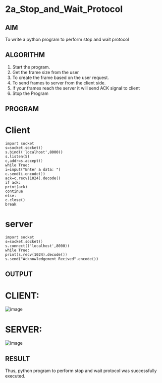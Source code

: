 # 2a_Stop_and_Wait_Protocol
## AIM 
To write a python program to perform stop and wait protocol
## ALGORITHM
1. Start the program.
2. Get the frame size from the user
3. To create the frame based on the user request.
4. To send frames to server from the client side.
5. If your frames reach the server it will send ACK signal to client
6. Stop the Program
## PROGRAM
# Client
```
import socket
s=socket.socket()
s.bind(('localhost',8000))
s.listen(5)
c,addr=s.accept()
while True:
i=input("Enter a data: ")
c.send(i.encode())
ack=c.recv(1024).decode()
if ack:
print(ack)
continue
else:
c.close()
break
```
# server
```
import socket
s=socket.socket()
s.connect(('localhost',8000))
while True:
print(s.recv(1024).decode())
s.send("Acknowledgement Recived".encode())
```
## OUTPUT
# CLIENT:
![image](https://github.com/user-attachments/assets/e65bd9e4-1527-4a9a-8fbc-409e1d24057e)

# SERVER:
![image](https://github.com/user-attachments/assets/9e680b20-4cd1-4315-b0d1-94f5ce67fdbf)

## RESULT
Thus, python program to perform stop and wait protocol was successfully executed.
